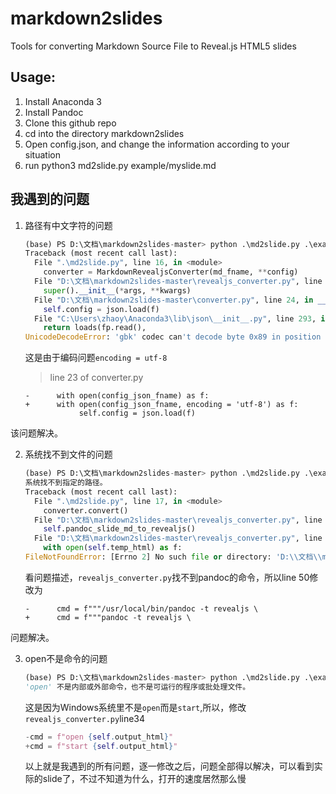 # markdown2slides
Tools for converting Markdown Source File to Reveal.js HTML5 slides

## Usage:

1. Install Anaconda 3
2. Install Pandoc
3. Clone this github repo
4. cd into the directory markdown2slides
5. Open config.json, and change the information according to your situation
6. run python3 md2slide.py example/myslide.md

## 我遇到的问题

1. 路径有中文字符的问题

    ```python
    (base) PS D:\文档\markdown2slides-master> python .\md2slide.py .\example\myslide.md
    Traceback (most recent call last):
      File ".\md2slide.py", line 16, in <module>
        converter = MarkdownRevealjsConverter(md_fname, **config)
      File "D:\文档\markdown2slides-master\revealjs_converter.py", line 11, in __init__
        super().__init__(*args, **kwargs)
      File "D:\文档\markdown2slides-master\converter.py", line 24, in __init__
        self.config = json.load(f)
      File "C:\Users\zhaoy\Anaconda3\lib\json\__init__.py", line 293, in load
        return loads(fp.read(),
    UnicodeDecodeError: 'gbk' codec can't decode byte 0x89 in position 113: illegal multibyte sequence
    ```

    这是由于编码问题`encoding = utf-8`

    >line 23 of converter.py

    ```
    -      with open(config_json_fname) as f:
    +      with open(config_json_fname, encoding = 'utf-8') as f:
                self.config = json.load(f)
    ```

该问题解决。

2. 系统找不到文件的问题

    ```python
    (base) PS D:\文档\markdown2slides-master> python .\md2slide.py .\example\myslide.md
    系统找不到指定的路径。
    Traceback (most recent call last):
      File ".\md2slide.py", line 17, in <module>
        converter.convert()
      File "D:\文档\markdown2slides-master\revealjs_converter.py", line 25, in convert
        self.pandoc_slide_md_to_revealjs()
      File "D:\文档\markdown2slides-master\revealjs_converter.py", line 59, in pandoc_slide_md_to_revealjs
        with open(self.temp_html) as f:
    FileNotFoundError: [Errno 2] No such file or directory: 'D:\\文档\\markdown2slides-master\\example\\temp.html'
    ```

    看问题描述，`revealjs_converter.py`找不到pandoc的命令，所以line 50修改为

    ```git
    -      cmd = f"""/usr/local/bin/pandoc -t revealjs \
    +      cmd = f"""pandoc -t revealjs \
    ```

问题解决。

3. open不是命令的问题

    ```python
    (base) PS D:\文档\markdown2slides-master> python .\md2slide.py .\example\myslide.md
    'open' 不是内部或外部命令，也不是可运行的程序或批处理文件。
    ```

    这是因为Windows系统里不是`open`而是`start`,所以，修改`revealjs_converter.py`line34

    ```python
    -cmd = f"open {self.output_html}"
    +cmd = f"start {self.output_html}"
    ```

    以上就是我遇到的所有问题，逐一修改之后，问题全部得以解决，可以看到实际的slide了，不过不知道为什么，打开的速度居然那么慢